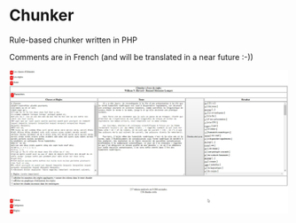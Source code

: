 # Chunker
Rule-based chunker written in PHP

Comments are in French (and will be translated in a near future :-))

![Screenshot](https://github.com/William-N-Havard/Chunker/blob/master/img/preview.jpg)
